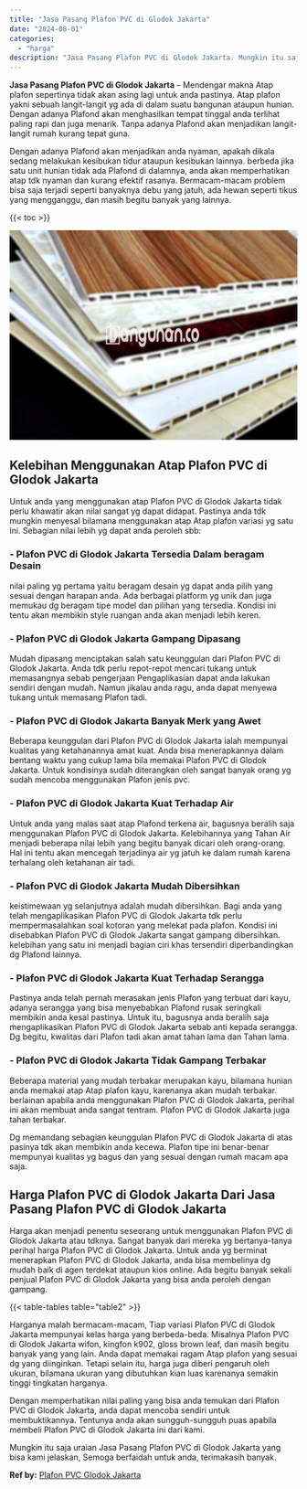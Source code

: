 ```yaml
---
title: "Jasa Pasang Plafon PVC di Glodok Jakarta"
date: "2024-08-01"
categories: 
  - "harga"
description: "Jasa Pasang Plafon PVC di Glodok Jakarta. Mungkin itu saja uraian Jasa Pasang Plafon PVC di Glodok Jakarta yang bisa kami jelaskan, Semoga berfaidah untuk an..."
---
```


**Jasa Pasang Plafon PVC di Glodok Jakarta** – Mendengar makna Atap plafon sepertinya tidak akan asing lagi untuk anda pastinya. Atap plafon yakni sebuah langit-langit yg ada di dalam suatu bangunan ataupun hunian. Dengan adanya Plafond akan menghasilkan tempat tinggal anda terlihat paling rapi dan juga menarik. Tanpa adanya Plafond akan menjadikan langit-langit rumah kurang tepat guna.

Dengan adanya Plafond akan menjadikan anda nyaman, apakah dikala sedang melakukan kesibukan tidur ataupun kesibukan lainnya. berbeda jika satu unit hunian tidak ada Plafond di dalamnya, anda akan memperhatikan atap tdk nyaman dan kurang efektif rasanya. Bermacam-macam problem bisa saja terjadi seperti banyaknya debu yang jatuh, ada hewan seperti tikus yang mengganggu, dan masih begitu banyak yang lainnya.

{{< toc >}}

![Jasa Pasang Plafon PVC di Glodok Jakarta](/images/flafond-pvc-murah12.png)

## Kelebihan Menggunakan Atap Plafon PVC di Glodok Jakarta

Untuk anda yang menggunakan atap Plafon PVC di Glodok Jakarta tidak perlu khawatir akan nilai sangat yg dapat didapat. Pastinya anda tdk mungkin menyesal bilamana menggunakan atap Atap plafon variasi yg satu ini. Sebagian nilai lebih yg dapat anda peroleh sbb:

### \- Plafon PVC di Glodok Jakarta Tersedia Dalam beragam Desain

nilai paling yg pertama yaitu beragam desain yg dapat anda pilih yang sesuai dengan harapan anda. Ada berbagai platform yg unik dan juga memukau dg beragam tipe model dan pilihan yang tersedia. Kondisi ini tentu akan membikin style ruangan anda akan menjadi lebih keren.

### \- Plafon PVC di Glodok Jakarta Gampang Dipasang

Mudah dipasang menciptakan salah satu keunggulan dari Plafon PVC di Glodok Jakarta. Anda tdk perlu repot-repot mencari tukang untuk memasangnya sebab pengerjaan Pengaplikasian dapat anda lakukan sendiri dengan mudah. Namun jikalau anda ragu, anda dapat menyewa tukang untuk memasang Plafon tadi.

### \- Plafon PVC di Glodok Jakarta Banyak Merk yang Awet

Beberapa keunggulan dari Plafon PVC di Glodok Jakarta ialah mempunyai kualitas yang ketahanannya amat kuat. Anda bisa menerapkannya dalam bentang waktu yang cukup lama bila memakai Plafon PVC di Glodok Jakarta. Untuk kondisinya sudah diterangkan oleh sangat banyak orang yg sudah mencoba menggunakan Plafon jenis pvc.

### \- Plafon PVC di Glodok Jakarta Kuat Terhadap Air

Untuk anda yang malas saat atap Plafond terkena air, bagusnya beralih saja menggunakan Plafon PVC di Glodok Jakarta. Kelebihannya yang Tahan Air menjadi beberapa nilai lebih yang begitu banyak dicari oleh orang-orang. Hal ini tentu akan mencegah terjadinya air yg jatuh ke dalam rumah karena terhalang oleh ketahanan air tadi.

### \- Plafon PVC di Glodok Jakarta Mudah Dibersihkan

keistimewaan yg selanjutnya adalah mudah dibersihkan. Bagi anda yang telah mengaplikasikan Plafon PVC di Glodok Jakarta tdk perlu mempermasalahkan soal kotoran yang melekat pada plafon. Kondisi ini disebabkan Plafon PVC di Glodok Jakarta sangat gampang dibersihkan. kelebihan yang satu ini menjadi bagian ciri khas tersendiri diperbandingkan dg Plafond lainnya.

### \- Plafon PVC di Glodok Jakarta Kuat Terhadap Serangga

Pastinya anda telah pernah merasakan jenis Plafon yang terbuat dari kayu, adanya serangga yang bisa menyebabkan Plafond rusak seringkali membikin anda kesal pastinya. Untuk itu, bagusnya anda beralih saja mengaplikasikan Plafon PVC di Glodok Jakarta sebab anti kepada serangga. Dg begitu, kwalitas dari Plafon tadi akan amat tahan lama dan Tahan lama.

### \- Plafon PVC di Glodok Jakarta Tidak Gampang Terbakar

Beberapa material yang mudah terbakar merupakan kayu, bilamana hunian anda memakai atap Atap plafon kayu, karenanya akan mudah terbakar. berlainan apabila anda menggunakan Plafon PVC di Glodok Jakarta, perihal ini akan membuat anda sangat tentram. Plafon PVC di Glodok Jakarta juga tahan terbakar.

Dg memandang sebagian keunggulan Plafon PVC di Glodok Jakarta di atas pasinya tdk akan membikin anda kecewa. Plafon tipe ini benar-benar mempunyai kualitas yg bagus dan yang sesuai dengan rumah macam apa saja.

## Harga Plafon PVC di Glodok Jakarta Dari Jasa Pasang Plafon PVC di Glodok Jakarta

Harga akan menjadi penentu seseorang untuk menggunakan Plafon PVC di Glodok Jakarta atau tdknya. Sangat banyak dari mereka yg bertanya-tanya perihal harga Plafon PVC di Glodok Jakarta. Untuk anda yg berminat menerapkan Plafon PVC di Glodok Jakarta, anda bisa membelinya dg mudah baik di agen terdekat ataupun kios online. Ada begitu banyak sekali penjual Plafon PVC di Glodok Jakarta yang bisa anda peroleh dengan gampang.

{{< table-tables table="table2" >}}

Harganya malah bermacam-macam, Tiap variasi Plafon PVC di Glodok Jakarta mempunyai kelas harga yang berbeda-beda. Misalnya Plafon PVC di Glodok Jakarta wifon, kingfon k902, gloss brown leaf, dan masih begitu banyak yang yang lain. Anda dapat memakai ragam Atap plafon yang sesuai dg yang diinginkan. Tetapi selain itu, harga juga diberi pengaruh oleh ukuran, bilamana ukuran yang dibutuhkan kian luas karenanya semakin tinggi tingkatan harganya.

Dengan memperhatikan nilai paling yang bisa anda temukan dari Plafon PVC di Glodok Jakarta, anda dapat mencoba sendiri untuk membuktikannya. Tentunya anda akan sungguh-sungguh puas apabila membeli Plafon PVC di Glodok Jakarta ini dari kami.

Mungkin itu saja uraian Jasa Pasang Plafon PVC di Glodok Jakarta yang bisa kami jelaskan, Semoga berfaidah untuk anda, terimakasih banyak.

**Ref by:** [Plafon PVC Glodok Jakarta](https://id.wikipedia.org/wiki/Plafon)
